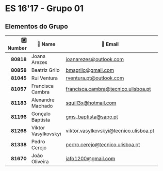 # ES 16'17 - Grupo 01

## Elementos do Grupo

| :hash: Number |     :memo: Name     |              :email: Email               |    :octocat: GitHub     | :package: Module(s) |
|--------------:|---------------------|------------------------------------------|-------------------------|---------------------|
|     **80818** | Joana Arezes        |          <joanarezes@outlook.com>        | [JoanaArezes]           |        Hotel        |
|     **80858** | Beatriz Grilo       |            <bmsgrilo@gmail.com>          | [BMSGrilo]              |        Bank         |
|     **81045** | Rui Ventura         |         <rventura.pt@outlook.com>        | [rgcv]                  |        Hotel        |
|     **81057** | Francisca Cambra    |    <francisca.cambra@tecnico.ulisboa.pt> | [kika96kika]            |       Activity      |
|     **81183** | Alexandre Machado   |            <squill3x@hotmail.com>        | [Squill3x]              |       Activity      |
|     **81196** | Gonçalo Baptista    |        <gms_baptista@sapo.pt>            | [gmsbaptista]           |        Bank         |
|     **81268** | Viktor Vasylkovskyi | <viktor.vasylkovskyi@tecnico.ulisboa.pt> | [vitiavas]              |       Activity      |
|     **81338** | Pedro Cerejo        |        <pedro.cerejo@tecnico.ulisboa.pt> | [schimini]              |        Bank         |
|     **81670** | João Oliveira       |            <jafo1200@gmail.com>          | [joaoalexandreoliveira] |        Hotel        |

[JoanaArezes]: https://github.com/JoanaArezes
[BMSGrilo]: https://github.com/BMSGrilo
[rgcv]: https://github.com/rgcv
[kika96kika]: https://github.com/kika96kika
[Squill3x]: https://github.com/Squill3x
[gmsbaptista]: https://github.com/gmsbaptista
[vitiavas]: https://github.com/vitiavas
[schimini]: https://github.com/schimini
[joaoalexandreoliveira]: https://github.com/joaoalexandreoliveira

